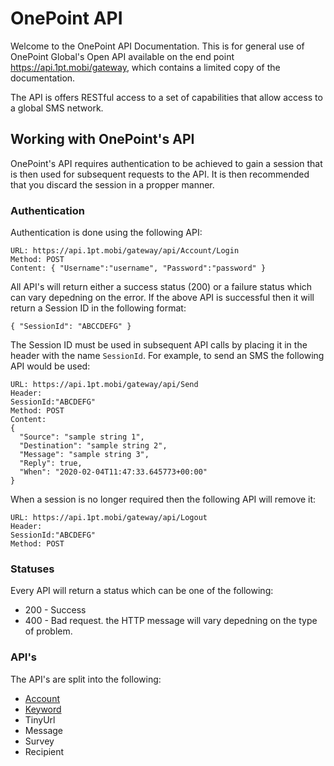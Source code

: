 # OnePoint API
Welcome to the OnePoint API Documentation. This is for general use of OnePoint Global's Open API available on the end point https://api.1pt.mobi/gateway, which contains a limited copy of the documentation.

The API is offers RESTful access to a set of capabilities that allow access to a global SMS network.

## Working with OnePoint's API
OnePoint's API requires authentication to be achieved to gain a session that is then used for subsequent requests to the API. It is then recommended that you discard the session in a propper manner.

### Authentication
Authentication is done using the following API:
```
URL: https://api.1pt.mobi/gateway/api/Account/Login
Method: POST
Content: { "Username":"username", "Password":"password" }
```
All API's will return either a success status (200) or a failure status which can vary depedning on the error. If the above API is successful then it will return a Session ID in the following format:
```
{ "SessionId": "ABCCDEFG" }
```
The Session ID must be used in subsequent API calls by placing it in the header with the name `SessionId`. For example, to send an SMS the following API would be used:
```
URL: https://api.1pt.mobi/gateway/api/Send
Header:
SessionId:"ABCDEFG"
Method: POST
Content:
{
  "Source": "sample string 1",
  "Destination": "sample string 2",
  "Message": "sample string 3",
  "Reply": true,
  "When": "2020-02-04T11:47:33.645773+00:00"
}
```
When a session is no longer required then the following API will remove it:
```
URL: https://api.1pt.mobi/gateway/api/Logout
Header:
SessionId:"ABCDEFG"
Method: POST
```

### Statuses
Every API will return a status which can be one of the following:
* 200 - Success
* 400 - Bad request. the HTTP message will vary depedning on the type of problem.

### API's
The API's are split into the following:
* [Account](Account.md)
* [Keyword](Keyword.md)
* TinyUrl
* Message
* Survey
* Recipient

